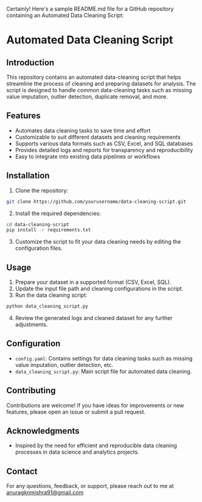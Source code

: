 Certainly! Here's a sample README.md file for a GitHub repository containing an Automated Data Cleaning Script:

# Automated Data Cleaning Script

## Introduction
This repository contains an automated data-cleaning script that helps streamline the process of cleaning and preparing datasets for analysis. The script is designed to handle common data-cleaning tasks such as missing value imputation, outlier detection, duplicate removal, and more.

## Features
- Automates data cleaning tasks to save time and effort
- Customizable to suit different datasets and cleaning requirements
- Supports various data formats such as CSV, Excel, and SQL databases
- Provides detailed logs and reports for transparency and reproducibility
- Easy to integrate into existing data pipelines or workflows

## Installation
1. Clone the repository:
```bash
git clone https://github.com/yourusername/data-cleaning-script.git
```

2. Install the required dependencies:
```bash
cd data-cleaning-script
pip install -r requirements.txt
```

3. Customize the script to fit your data cleaning needs by editing the configuration files.

## Usage
1. Prepare your dataset in a supported format (CSV, Excel, SQL).
2. Update the input file path and cleaning configurations in the script.
3. Run the data cleaning script:
```bash
python data_cleaning_script.py
```
4. Review the generated logs and cleaned dataset for any further adjustments.

## Configuration
- `config.yaml`: Contains settings for data cleaning tasks such as missing value imputation, outlier detection, etc.
- `data_cleaning_script.py`: Main script file for automated data cleaning.

## Contributing
Contributions are welcome! If you have ideas for improvements or new features, please open an issue or submit a pull request.

## Acknowledgments
- Inspired by the need for efficient and reproducible data cleaning processes in data science and analytics projects.

## Contact
For any questions, feedback, or support, please reach out to me at anuragknmishra91@gmail.com
